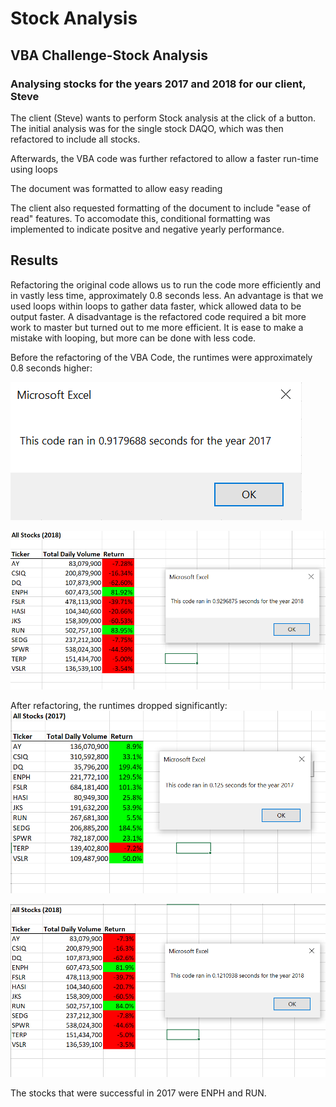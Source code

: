 # Stock Analysis 

## VBA Challenge-Stock Analysis

### Analysing stocks for the years 2017 and 2018 for our client, Steve

The client (Steve) 
wants to perform Stock analysis at the click of a button. The initial analysis was for the single stock DAQO, which was then refactored to include all stocks.

Afterwards, the VBA code was further refactored to allow a faster run-time using loops

The document was formatted to allow easy reading 

The client also requested formatting of the document to include "ease of read" features. To accomodate this, conditional formatting was implemented to indicate positve and negative yearly performance.

## Results
Refactoring the original code allows us to run the code more efficiently and in vastly less time, approximately 0.8 seconds less. An advantage is that we used loops within loops to gather data faster, whick allowed data to be output faster. A disadvantage is the refactored code required a bit more work to master but turned out to me more efficient. It is ease to make a mistake with looping, but more can be done with less code.

Before the refactoring of the VBA Code, the runtimes were approximately 0.8 seconds higher:

![2017 initial analysis before the VBA Code was refactored](https://github.com/hmohabir/Stocks-analysis/blob/main/AllStocksAnalysis_2017.PNG)

![2018 initial analysis before the VBA Code was refactored](https://github.com/hmohabir/Stocks-analysis/blob/main/AllStocksAnalysis_2018.PNG)

After refactoring, the runtimes dropped significantly: 
![2017 Analysis showing a smaller runtime with refactored code](https://github.com/hmohabir/Stocks-analysis/blob/main/VBA_Challenge_2017.png)

![2018 Analysis showing a smaller runtime with refactored code](https://github.com/hmohabir/Stocks-analysis/blob/main/VBA_Challenge_2018.png)

The stocks that were successful in 2017 were ENPH and RUN. 
